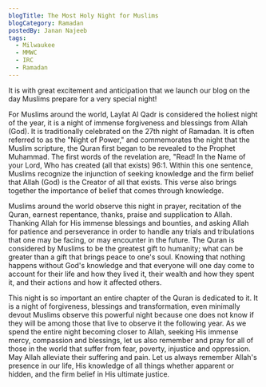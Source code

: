 ```yaml
---
blogTitle: The Most Holy Night for Muslims
blogCategory: Ramadan
postedBy: Janan Najeeb
tags:
  - Milwaukee
  - MMWC
  - IRC
  - Ramadan
---
```

It is with great excitement and anticipation that we launch our blog on the day Muslims prepare for a very special night!  
<!--more-->

For Muslims around the world, Laylat Al Qadr is considered the holiest night of the year, it is a night of immense forgiveness and blessings from Allah (God).  It is traditionally celebrated on the 27th night of Ramadan. It is often referred to as the "Night of Power," and commemorates the night that the Muslim scripture, the Quran first began to be revealed to the Prophet Muhammad.  The first words of the revelation are, "Read! In the Name of your Lord, Who has created (all that exists) 96:1.  Within this one sentence, Muslims recognize the injunction of seeking knowledge and the firm belief that Allah (God) is the Creator of all that exists.  This verse also brings together the importance of belief that comes through knowledge.  

Muslims around the world observe this night in prayer, recitation of the Quran, earnest repentance, thanks, praise and supplication to Allah.  Thanking Allah for His immense blessings and bounties, and asking Allah for patience and perseverance in order to handle any trials and tribulations that one may be facing, or may encounter in the future.  The Quran is considered by Muslims to be the greatest gift to humanity; what can be greater than a gift that brings peace to one's soul.  Knowing that nothing happens without God's knowledge and that everyone will one day come to account for their life and how they lived it, their wealth and how they spent it, and their actions and how it affected others. 

This night is so important an entire chapter of the Quran is dedicated to it.  It is a night of forgiveness, blessings and transformation, even minimally devout Muslims observe this powerful night because one does not know if they will be among those that live to observe it the following year.  As we spend the entire night becoming closer to Allah, seeking His immense mercy, compassion and blessings, let us also remember and pray for all of those in the world that suffer from fear, poverty, injustice and oppression.  May Allah alleviate their suffering and pain.  Let us always remember Allah's presence in our life, His knowledge of all things whether apparent or hidden, and the firm belief in His ultimate justice.